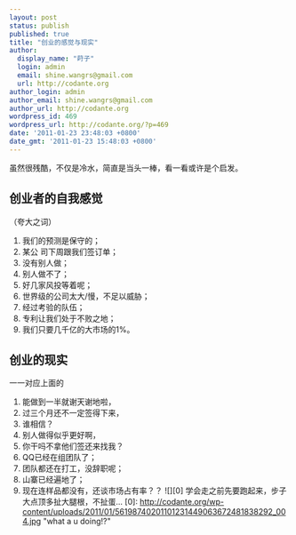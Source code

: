 ```yaml
---
layout: post
status: publish
published: true
title: "创业的感觉与现实"
author:
  display_name: "莳子"
  login: admin
  email: shine.wangrs@gmail.com
  url: http://codante.org
author_login: admin
author_email: shine.wangrs@gmail.com
author_url: http://codante.org
wordpress_id: 469
wordpress_url: http://codante.org/?p=469
date: '2011-01-23 23:48:03 +0800'
date_gmt: '2011-01-23 15:48:03 +0800'
---
```


虽然很残酷，不仅是冷水，简直是当头一棒，看一看或许是个启发。

## 创业者的自我感觉

（夸大之词）
1. 我们的预测是保守的；
2. 某公 司下周跟我们签订单；
3. 没有别人做；
4. 别人做不了；
5. 好几家风投等着呢；
6. 世界级的公司太大/慢，不足以威胁；
7. 经过考验的队伍；
8. 专利让我们处于不败之地；
9. 我们只要几千亿的大市场的1%。

## 创业的现实

一一对应上面的
1. 能做到一半就谢天谢地啦，
2. 过三个月还不一定签得下来，
3. 谁相信？
4. 别人做得似乎更好啊，
5. 你干吗不拿他们签还来找我？
6. QQ已经在组团队了；
7. 团队都还在打工，没辞职呢；
8. 山寨已经遍地了；
9. 现在连样品都没有，还谈市场占有率？？
![][0]
学会走之前先要跑起来，步子大点顶多扯大腿根，不扯蛋...
[0]: http://codante.org/wp-content/uploads/2011/01/56198740201101231449063672481838292_004.jpg "what a u doing!?"